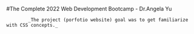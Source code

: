 #The Complete 2022 Web Development Bootcamp - Dr.Angela Yu


            _The project (porfotio website) goal was to get familiarize with CSS concepts._
